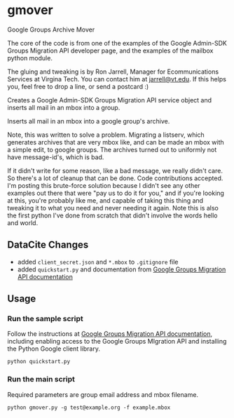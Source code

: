 # gmover
Google Groups Archive Mover

The core of the code is from one of the examples of the
Google Admin-SDK Groups Migration API developer page, and the examples
of the mailbox python module.

The gluing and tweaking is by Ron Jarrell, Manager for Ecommunications
Services at Virgina Tech.  You can contact him at jarrell@vt.edu.
If this helps you, feel free to drop a line, or send a postcard :)

Creates a Google Admin-SDK Groups Migration API service object and
inserts all mail in an mbox into a group.

Inserts all mail in an mbox into a google group's archive.

Note, this was written to solve a problem.  Migrating a listserv, which
generates archives that are very mbox like, and can be made an mbox with
a simple edit, to google groups.  The archives turned out to uniformly
not have message-id's, which is bad.

If it didn't write for some reason, like a bad message, we really
didn't care.  So there's a lot of cleanup that can be done.  Code
contributions accepted.  I'm posting this brute-force solution because
I didn't see any other examples out there that were "pay us to do it for
you," and if you're looking at this, you're probably like me, and capable
of taking this thing and tweaking it to what you need and never needing
it again.  Note this is also the first python I've done from scratch that
didn't involve the words hello and world.

## DataCite Changes

* added `client_secret.json` and `*.mbox` to `.gitignore` file
* added `quickstart.py` and documentation from [Google Groups Migration API documentation](https://developers.google.com/admin-sdk/groups-migration/v1/quickstart/python)

## Usage

### Run the sample script

Follow the instructions at [Google Groups Migration API documentation](https://developers.google.com/admin-sdk/groups-migration/v1/quickstart/python), including enabling access to the Google Groups MIgration API and installing the Python Google client library.

```
python quickstart.py
```

### Run the main script

Required parameters are group email address and mbox filename.

```
python gmover.py -g test@example.org -f example.mbox

```
